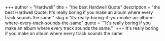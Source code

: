 +++
author = "Hardwell"
title = "the best Hardwell Quote"
description = "the best Hardwell Quote: It's really boring if you make an album where every track sounds the same."
slug = "its-really-boring-if-you-make-an-album-where-every-track-sounds-the-same"
quote = '''It's really boring if you make an album where every track sounds the same.'''
+++
It's really boring if you make an album where every track sounds the same.
